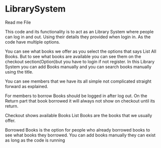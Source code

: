 # LibrarySystem

Read me File

This code and its functionality is to act as an Library System where people can log in and out. Using their details they provided when login in.
As the code have multiple options.

You can see what books we offer as you select the options that says List All Books.
But to see what books are available you can see them on the checkout section(Option)but you have to login if not register.
In this Library System you can add Books manually and you can search books manually using the title.

You can see members that we have its all simple not complicated straight forward as explained. 

For members to borrow Books should be logged in after log out. On the Return part that book borrowed it will always not show on checkout until its return. 

Checkout shows available Books List Books are the books that we usually  offer.

Borrowed Books is the option for people who already borrowed books to see what books they borrowed.
You can add books manually they can exist as long as the code is running

